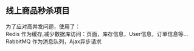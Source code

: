## 线上商品秒杀项目
为了应对高并发问题，使用了：  
Redis 作为缓存,减少数据库访问：页面，库存信息，User信息，订单信息等...  
RabbitMQ 作为消息队列，Ajax异步请求  
